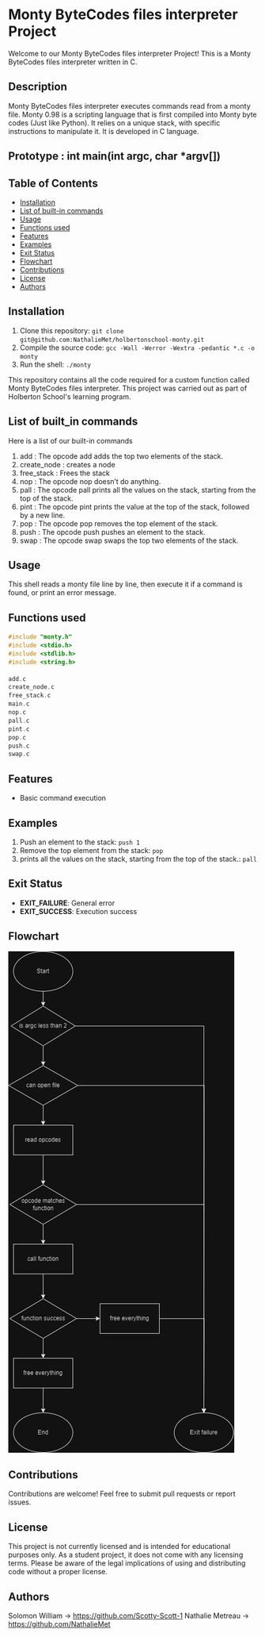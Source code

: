 # Monty ByteCodes files interpreter Project

Welcome to our Monty ByteCodes files interpreter Project! This is a Monty ByteCodes files interpreter written in C.

## Description
Monty ByteCodes files interpreter executes commands read from a monty file. Monty 0.98 is a scripting language that is first compiled into Monty byte codes (Just like Python). It relies on a unique stack, with specific instructions to manipulate it.
It is developed in C language.

## Prototype : int main(int argc, char *argv[])

## Table of Contents
- [Installation](#installation)
- [List of built-in commands](#list-of-built_in-commands)
- [Usage](#usage)
- [Functions used](#functions-used)
- [Features](#features)
- [Examples](#examples)
- [Exit Status](#exit-status)
- [Flowchart](#flowchart)
- [Contributions](#contributions)
- [License](#license)
- [Authors](#authors)

## Installation
1. Clone this repository: `git clone git@github.com:NathalieMet/holbertonschool-monty.git`
2. Compile the source code: `gcc -Wall -Werror -Wextra -pedantic *.c -o monty`
3. Run the shell: `./monty`

This repository contains all the code required for a custom function called Monty ByteCodes files interpreter. This project was carried out as part of Holberton School's learning program.

## List of built_in commands
Here is a list of our built-in commands
1. add : The opcode add adds the top two elements of the stack.
2. create_node : creates a node
3. free_stack : Frees the stack
4. nop : The opcode nop doesn’t do anything.
5. pall : The opcode pall prints all the values on the stack, starting from the top of the stack.
6. pint : The opcode pint prints the value at the top of the stack, followed by a new line.
7. pop : The opcode pop removes the top element of the stack.
8. push : The opcode push pushes an element to the stack.
9. swap : The opcode swap swaps the top two elements of the stack.

## Usage
This shell reads a monty file line by line, then execute it if a command is found, or print an error message.

## Functions used
``` c
#include "monty.h"
#include <stdio.h>
#include <stdlib.h>
#include <string.h>

add.c
create_node.c
free_stack.c
main.c
nop.c
pall.c
pint.c
pop.c
push.c
swap.c

```
## Features
- Basic command execution

## Examples
1. Push an element to the stack: `push 1`
2. Remove the top element from the stack: `pop`
3. prints all the values on the stack, starting from the top of the stack.: `pall`

## Exit Status
- **EXIT_FAILURE**: General error
- **EXIT_SUCCESS**: Execution success

## Flowchart
![flowchart](https://github.com/NathalieMet/holbertonschool-monty/blob/main/stacks%20queues.drawio.png)

## Contributions
Contributions are welcome! Feel free to submit pull requests or report issues.

## License
This project is not currently licensed and is intended for educational purposes only. As a student project, it does not come with any licensing terms. Please be aware of the legal implications of using and distributing code without a proper license.

## Authors
Solomon William -> https://github.com/Scotty-Scott-1
Nathalie Metreau -> https://github.com/NathalieMet
